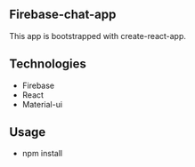 ## Firebase-chat-app
This app is bootstrapped with create-react-app.

## Technologies
- Firebase
- React
- Material-ui

## Usage 
- npm install
